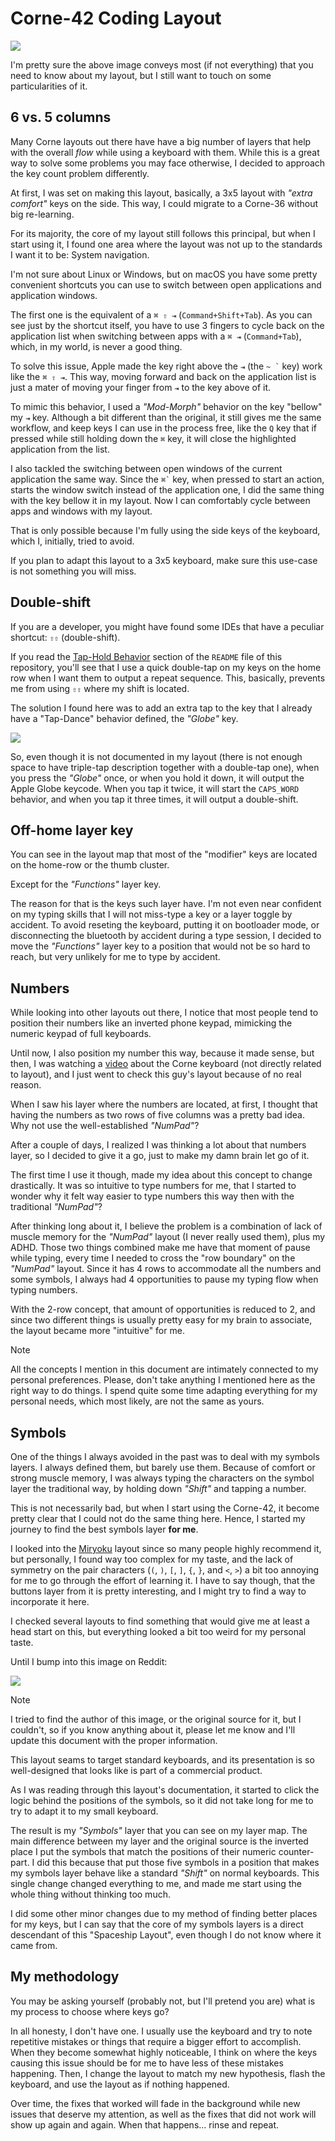 # Corne-42 Coding Layout

![](images/corne-42.svg)

I'm pretty sure the above image conveys most (if not everything) that you need
to know about my layout, but I still want to touch on some particularities of
it.

## 6 vs. 5 columns

Many Corne layouts out there have have a big number of layers that help with the
overall _flow_ while using a keyboard with them. While this is a great way to
solve some problems you may face otherwise, I decided to approach the key count
problem differently.

At first, I was set on making this layout, basically, a 3x5 layout with _"extra
comfort"_ keys on the side. This way, I could migrate to a Corne-36 without big
re-learning.

For its majority, the core of my layout still follows this principal, but when I
start using it, I found one area where the layout was not up to the standards I
want it to be: System navigation.

I'm not sure about Linux or Windows, but on macOS you have some pretty
convenient shortcuts you can use to switch between open applications and
application windows.

The first one is the equivalent of a `⌘ ⇧ ⇥` (`Command+Shift+Tab`). As you can
see just by the shortcut itself, you have to use 3 fingers to cycle back on the
application list when switching between apps with a `⌘ ⇥` (`Command+Tab`),
which, in my world, is never a good thing.

To solve this issue, Apple made the key right above the `⇥` (the `` ~ ` `` key)
work like the `⌘ ⇧ ⇥`. This way, moving forward and back on the application list
is just a mater of moving your finger from `⇥` to the key above of it.

To mimic this behavior, I used a _"Mod-Morph"_ behavior on the key "bellow" my
`⇥` key. Although a bit different than the original, it still gives me the same
workflow, and keep keys I can use in the process free, like the `Q` key that if
pressed while still holding down the `⌘` key, it will close the highlighted
application from the list.

I also tackled the switching between open windows of the current application the
same way. Since the `` ⌘` `` key, when pressed to start an action, starts the
window switch instead of the application one, I did the same thing with the key
bellow it in my layout. Now I can comfortably cycle between apps and windows
with my layout.

That is only possible because I'm fully using the side keys of the keyboard,
which I, initially, tried to avoid.

If you plan to adapt this layout to a 3x5 keyboard, make sure this use-case is
not something you will miss.

## Double-shift

If you are a developer, you might have found some IDEs that have a peculiar
shortcut: `⇧⇧` (double-shift).

If you read the [Tap-Hold Behavior](../README.md#tap-hold-behavior) section of
the `README` file of this repository, you'll see that I use a quick double-tap
on my keys on the home row when I want them to output a repeat sequence. This,
basically, prevents me from using `⇧⇧` where my shift is located.

The solution I found here was to add an extra tap to the key that I already have
a "Tap-Dance" behavior defined, the _"Globe"_ key.

![](images/globe-key.svg)

So, even though it is not documented in my layout (there is not enough space to
have triple-tap description together with a double-tap one), when you press the
_"Globe"_ once, or when you hold it down, it will output the Apple Globe
keycode. When you tap it twice, it will start the `CAPS_WORD` behavior, and when
you tap it three times, it will output a double-shift.

## Off-home layer key

You can see in the layout map that most of the "modifier" keys are located on
the home-row or the thumb cluster.

Except for the _"Functions"_ layer key.

The reason for that is the keys such layer have. I'm not even near confident
on my typing skills that I will not miss-type a key or a layer toggle by
accident. To avoid reseting the keyboard, putting it on bootloader mode, or
disconnecting the bluetooth by accident during a type session, I decided to move
the _"Functions"_ layer key to a position that would not be so hard to reach,
but very unlikely for me to type by accident.

## Numbers

While looking into other layouts out there, I notice that most people tend to
position their numbers like an inverted phone keypad, mimicking the numeric
keypad of full keyboards.

Until now, I also position my number this way, because it made sense, but then,
I was watching a [video](https://www.youtube.com/watch?v=wTMcH7u-vu0) about the
Corne keyboard (not directly related to layout), and I just went to check this
guy's layout because of no real reason.

When I saw his layer where the numbers are located, at first, I thought that
having the numbers as two rows of five columns was a pretty bad idea. Why not
use the well-established _"NumPad"_?

After a couple of days, I realized I was thinking a lot about that numbers
layer, so I decided to give it a go, just to make my damn brain let go of it.

The first time I use it though, made my idea about this concept to change
drastically. It was so intuitive to type numbers for me, that I started to
wonder why it felt way easier to type numbers this way then with the traditional
_"NumPad"_?

After thinking long about it, I believe the problem is a combination of lack of
muscle memory for the _"NumPad"_ layout (I never really used them), plus my
ADHD. Those two things combined make me have that moment of pause while typing,
every time I needed to cross the "row boundary" on the _"NumPad"_ layout. Since
it has 4 rows to accommodate all the numbers and some symbols, I always had 4
opportunities to pause my typing flow when typing numbers.

With the 2-row concept, that amount of opportunities is reduced to 2, and since
two different things is usually pretty easy for my brain to associate, the
layout became more "intuitive" for me.

> [!NOTE]
>
> All the concepts I mention in this document are intimately connected to my
> personal preferences. Please, don't take anything I mentioned here as the
> right way to do things. I spend quite some time adapting everything for my
> personal needs, which most likely, are not the same as yours.

## Symbols

One of the things I always avoided in the past was to deal with my symbols
layers. I always defined them, but barely use them. Because of comfort or strong
muscle memory, I was always typing the characters on the symbol layer the
traditional way, by holding down _"Shift"_ and tapping a number.

This is not necessarily bad, but when I start using the Corne-42, it become
pretty clear that I could not do the same thing here. Hence, I started my
journey to find the best symbols layer **for me**.

I looked into the [Miryoku](https://github.com/manna-harbour/miryoku/) layout
since so many people highly recommend it, but personally, I found way too
complex for my taste, and the lack of symmetry on the pair characters (`(`, `)`,
`[`, `]`, `{`, `}`, and `<`, `>`) a bit too annoying for me to go through the
effort of learning it. I have to say though, that the buttons layer from it is
pretty interesting, and I might try to find a way to incorporate it here.

I checked several layouts to find something that would give me at least a head
start on this, but everything looked a bit too weird for my personal taste.

Until I bump into this image on Reddit:

![](images/spaceship-layout.webp)

> [!NOTE]
>
> I tried to find the author of this image, or the original source for it, but I
> couldn't, so if you know anything about it, please let me know and I'll update
> this document with the proper information.

This layout seams to target standard keyboards, and its presentation is so
well-designed that looks like is part of a commercial product.

As I was reading through this layout's documentation, it started to click the
logic behind the positions of the symbols, so it did not take long for me to try
to adapt it to my small keyboard.

The result is my _"Symbols"_ layer that you can see on my layer map. The main
difference between my layer and the original source is the inverted place I put
the symbols that match the positions of their numeric counter-part. I did this
because that put those five symbols in a position that makes my symbols layer
behave like a standard _"Shift"_ on normal keyboards. This single change changed
everything to me, and made me start using the whole thing without thinking too
much.

I did some other minor changes due to my method of finding better places for my
keys, but I can say that the core of my symbols layers is a direct descendant of
this "Spaceship Layout", even though I do not know where it came from.

## My methodology

You may be asking yourself (probably not, but I'll pretend you are) what is my
process to choose where keys go?

In all honesty, I don't have one. I usually use the keyboard and try to note
repetitive mistakes or things that require a bigger effort to accomplish. When
they become somewhat highly noticeable, I think on where the keys causing this
issue should be for me to have less of these mistakes happening. Then, I change
the layout to match my new hypothesis, flash the keyboard, and use the layout as
if nothing happened.

Over time, the fixes that worked will fade in the background while new issues
that deserve my attention, as well as the fixes that did not work will show up
again and again. When that happens... rinse and repeat.
